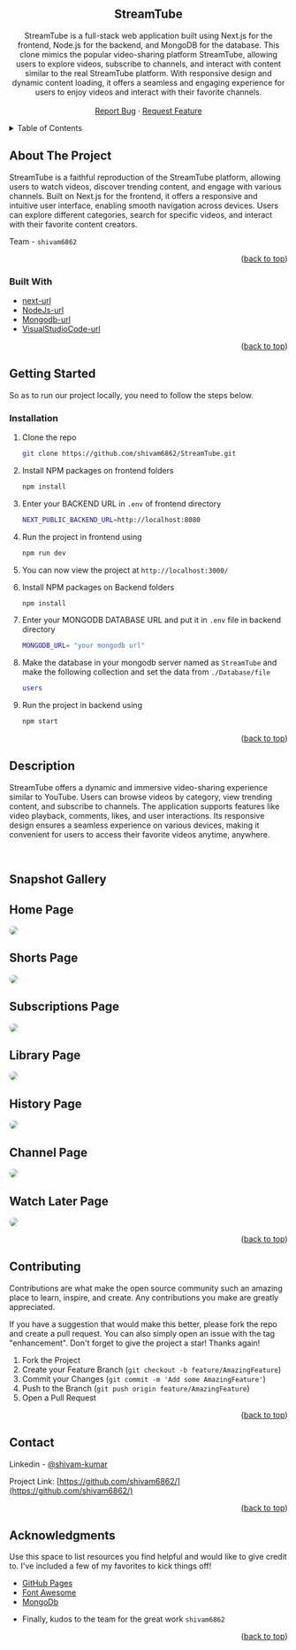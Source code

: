 <br />
<div align="center">
<h2 align="center">StreamTube</h2>
  <p align="center">
      StreamTube is a full-stack web application built using Next.js for the frontend, Node.js for the backend, and MongoDB for the database. This clone mimics the popular video-sharing platform StreamTube, allowing users to explore videos, subscribe to channels, and interact with content similar to the real StreamTube platform. With responsive design and dynamic content loading, it offers a seamless and engaging experience for users to enjoy videos and interact with their favorite channels.
    <br />
    <br />
    <a href="https://github.com/shivam6862/StreamTube/issues">Report Bug</a>
    ·
    <a href="https://github.com/shivam6862/StreamTube/issues">Request Feature</a>
  </p>
</div>

<details>
  <summary>Table of Contents</summary>
  <ol>
    <li>
      <a href="#about-the-project">About The Project</a>
      <ul>
        <li><a href="#built-with">Built With</a></li>
      </ul>
    </li>
    <li><a href="#usage">Description</a></li>
    <li><a href="#usage">Snapshot Gallery</a></li>
    <li><a href="#contributing">Contributing</a></li>
    <li><a href="#contact">Contact</a></li>
    <li><a href="#acknowledgments">Acknowledgments</a></li>
  </ol>
</details>

## About The Project

StreamTube is a faithful reproduction of the StreamTube platform, allowing users to watch videos, discover trending content, and engage with various channels. Built on Next.js for the frontend, it offers a responsive and intuitive user interface, enabling smooth navigation across devices. Users can explore different categories, search for specific videos, and interact with their favorite content creators.

Team - `shivam6862`

<p align="right">(<a href="#readme-top">back to top</a>)</p>

### Built With

- [next-url]
- [NodeJs-url]
- [Mongodb-url]
- [VisualStudioCode-url]

<p align="right">(<a href="#readme-top">back to top</a>)</p>

## Getting Started

So as to run our project locally, you need to follow the steps below.

### Installation

1. Clone the repo
   ```sh
   git clone https://github.com/shivam6862/StreamTube.git
   ```
2. Install NPM packages on frontend folders
   ```sh
   npm install
   ```
3. Enter your BACKEND URL in `.env` of frontend directory
   ```sh
   NEXT_PUBLIC_BACKEND_URL=http://localhost:8080
   ```
4. Run the project in frontend using
   ```sh
   npm run dev
   ```
5. You can now view the project at `http://localhost:3000/`

6. Install NPM packages on Backend folders
   ```sh
   npm install
   ```
7. Enter your MONGODB DATABASE URL and put it in `.env` file in backend directory
   ```sh
   MONGODB_URL= "your mongodb url"
   ```
8. Make the database in your mongodb server named as `StreamTube` and make the following collection and set the data from `./Database/file`
   ```sh
   users
   ```
9. Run the project in backend using
   ```sh
   npm start
   ```

<p align="right">(<a href="#readme-top">back to top</a>)</p>

<!-- USAGE EXAMPLES -->

## Description

StreamTube offers a dynamic and immersive video-sharing experience similar to YouTube. Users can browse videos by category, view trending content, and subscribe to channels. The application supports features like video playback, comments, likes, and user interactions. Its responsive design ensures a seamless experience on various devices, making it convenient for users to access their favorite videos anytime, anywhere.<br/>

<!--
### Home

The Home page serves as the central hub of our platform, providing users with a personalized and curated experience. Here, users can explore trending videos, recommended content based on their preferences, and the latest uploads from channels they subscribe to. The Home page is designed to engage users from the moment they land on our platform, offering a diverse range of videos tailored to their interests.

### Shorts

Our Shorts page is dedicated to short-form videos, catering to users who prefer quick and snappy content. This section is perfect for users on the go or those looking for bite-sized entertainment. Shorts are brief, engaging videos that cover a wide array of topics, ensuring there's something for everyone. Users can scroll through an endless stream of entertaining Shorts, making it an ideal destination for a quick dose of entertainment.

### Subscriptions

The Subscriptions page is where users can keep track of their favorite content creators. By subscribing to channels, users can stay updated on the latest uploads, live streams, and announcements from the creators they love. This page offers a curated feed of videos exclusively from subscribed channels, ensuring that users never miss out on new content from their preferred creators. It's a hub for loyal fans to connect with the channels they admire.

### Library

The Library page is a user's personal video library, where they can organize and manage their saved videos, playlists, and liked content. Users can create custom playlists, bookmark videos for later viewing, and access their liked videos—all in one convenient location. The Library serves as a user's content hub, allowing them to curate their own video collections and easily revisit their favorite videos whenever they want.

### History

The History page keeps track of a user's viewing activity. It displays a chronological list of videos the user has watched, making it easy to revisit content they've viewed recently. Users can use the History page to rediscover videos, resume watching from where they left off, or track their viewing habits over time. It's a handy tool for users who want to keep tabs on their video-watching journey.

### Your Videos

The Your Videos page is tailored for content creators. Here, creators can manage their uploaded videos, view analytics, and engage with their audience. Creators can track the performance of their videos, monitor viewer engagement, and gain insights into their channel's growth. It's a powerful dashboard that empowers creators to understand their audience better and optimize their content strategy.

### Watch Later

The Watch Later page is a user's curated playlist of videos they want to watch in the future. It's a convenient way to bookmark interesting videos without the pressure of watching them immediately. Users can add videos to Watch Later while browsing, ensuring they don't forget about content that piqued their interest. This feature encourages users to explore without the fear of missing out, allowing them to enjoy videos at their own pace.<br/>
These pages collectively create a rich and engaging user experience on our platform. Whether users are looking for quick entertainment, staying updated with their favorite channels, managing their video collections, or analyzing their content's performance, our platform offers a seamless and intuitive interface for all their needs. -->
<br/>

## Snapshot Gallery

<h2>Home Page</h2>
<a href="https://github.com/shivam6862/StreamTube"><img src="./image/Home.png" style="border-radius:12px"></a>
<br/>
<h2>Shorts Page</h2>
<a href="https://github.com/shivam6862/StreamTube"><img src="./image/Shorts.png" style="border-radius:12px"></a>
<br/>
<h2>Subscriptions Page</h2>
<a href="https://github.com/shivam6862/StreamTube"><img src="./image/Subscriptions.png" style="border-radius:12px"></a>
<br/>
<h2>Library Page</h2>
<a href="https://github.com/shivam6862/StreamTube"><img src="./image/Library.png" style="border-radius:12px"></a>
<br/>
<h2>History Page</h2>
<a href="https://github.com/shivam6862/StreamTube"><img src="./image/History.png" style="border-radius:12px"></a>
<br/>
<h2>Channel Page</h2>
<a href="https://github.com/shivam6862/StreamTube"><img src="./image/Channel.png" style="border-radius:12px"></a>
<h2>Watch Later Page</h2>
<a href="https://github.com/shivam6862/StreamTube"><img src="./image/WatchLater.png" style="border-radius:12px"></a>

<p align="right">(<a href="#readme-top">back to top</a>)</p>

<!-- CONTRIBUTING -->

## Contributing

Contributions are what make the open source community such an amazing place to learn, inspire, and create. Any contributions you make are greatly appreciated.

If you have a suggestion that would make this better, please fork the repo and create a pull request. You can also simply open an issue with the tag "enhancement".
Don't forget to give the project a star! Thanks again!

1. Fork the Project
2. Create your Feature Branch (`git checkout -b feature/AmazingFeature`)
3. Commit your Changes (`git commit -m 'Add some AmazingFeature'`)
4. Push to the Branch (`git push origin feature/AmazingFeature`)
5. Open a Pull Request

<p align="right">(<a href="#readme-top">back to top</a>)</p>

<!-- CONTACT -->

## Contact

Linkedin - [@shivam-kumar](https://www.linkedin.com/in/shivam-kumar-14701b249/)

Project Link: [https://github.com/shivam6862/](https://github.com/shivam6862/)

<p align="right">(<a href="#readme-top">back to top</a>)</p>

<!-- ACKNOWLEDGMENTS -->

## Acknowledgments

Use this space to list resources you find helpful and would like to give credit to. I've included a few of my favorites to kick things off!

- [GitHub Pages](https://pages.github.com)
- [Font Awesome](https://fontawesome.com)
- [MongoDb](https://www.mongodb.com/)

* []() Finally, kudos to the team for the great work `shivam6862`
<p align="right">(<a href="#readme-top">back to top</a>)</p>

[next-url]: https://nextjs.org/docs
[react.js]: https://img.shields.io/badge/React-20232A?style=for-the-badge&logo=react&logoColor=61DAFB
[nodejs-url]: https://nodejs.org/en
[mongodb-url]: https://www.mongodb.com/
[visualstudiocode-url]: https://code.visualstudio.com/
